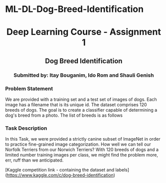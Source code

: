 # ML-DL-Dog-Breed-Identification 
 <div style="text-align: center;">
    <h1>Deep Learning Course - Assignment 1</h1>
    <h2>Dog Breed Identification</h2>
    <h3>Submitted by: Itay Bouganim, Ido Rom and Shauli Genish</h3>
</div>
    <h3>Problem Statement</h3>
    <p>
    We are provided with a training set and a test set of images of dogs. Each image has a filename that is its unique id. The dataset comprises 120 breeds of dogs. The goal is to create a classifier capable of determining a dog's breed from a photo. The list of breeds is as follows
    </p>
    <h3>Task Description</h3>
    <p>
    In this Task, we were provided a strictly canine subset of ImageNet in order to practice fine-grained image categorization. How well we can tell our Norfolk Terriers from our Norwich Terriers? With 120 breeds of dogs and a limited number training images per class, we might find the problem more, err, ruff than we anticipated.</p>

[Kaggle competition link - containing the dataset and labels] (https://www.kaggle.com/c/dog-breed-identification)
